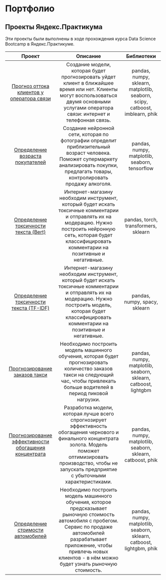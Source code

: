 # Портфолио

## Проекты Яндекс.Практикума

Эти проекты были выполнены в ходе прохождения курса Data Science Bootcamp в Яндекс.Практикуме.

**Проект** | **Описание** | **Библиотеки**
:-:|:-: |:-:
[Прогноз оттока клиентов у оператора связи](https://github.com/nevraghdom/portfolio/tree/master/ClassTelecom) | Создание модели, которая будет прогнозировать уйдет клиент в ближайшее время или нет. Клиенты могут воспользоваться двумя основными услугами оператора связи: интернет и телефонная связь. | pandas, numpy, sklearn, matplotlib, seaborn, scipy, catboost, imblearn, phik
[Определение возраста покупателей](https://github.com/nevraghdom/portfolio/tree/master/Image) | Создание нейронной сети, которая по фотографии определит приблизительный возраст человека. Поможет супермаркету анализировать покупки, предлагать товары, контролировать продажу алкоголя. | pandas, numpy, matplotlib, seaborn, tensorflow
[Определение токсичности текста (Bert)](https://github.com/nevraghdom/portfolio/tree/master/TextBert) | Интернет-магазину необходим инструмент, который будет искать токсичные комментарии и отправлять их на модерацию. Нужно построить нейронную сеть, которая будет классифицировать комментарии на позитивные и негативные. | pandas, torch, transformers, sklearn
[Определение токсичности текста (TF-IDF)](https://github.com/nevraghdom/portfolio/tree/master/TextTFIDF) | Интернет-магазину необходим инструмент, который будет искать токсичные комментарии и отправлять их на модерацию. Нужно построить модель, которая будет классифицировать комментарии на позитивные и негативные. | pandas, numpy, spacy, sklearn
[Прогнозирование заказов такси](https://github.com/nevraghdom/portfolio/tree/master/TimeSeries) | Необходимо построить модель машинного обучения, которая будет прогнозировать количество заказов такси на следующий час, чтобы привлекать больше водителей в период пиковой нагрузки. | pandas, numpy, matplotlib, seaborn, sklearn, catboost, lightgbm
[Прогнозирование эффективности обогащения концентрата](https://github.com/nevraghdom/portfolio/tree/master/RegrGold) | Разработка модели, которая лучше всего спрогнозирует эффективность обогащения чернового и финального концентрата золота. Модель поможет оптимизировать производство, чтобы не запускать предприятие с убыточными характеристиками. | pandas, numpy, matplotlib, seaborn, sklearn, catboost, phik
[Определение стоимости автомобилей](https://github.com/nevraghdom/portfolio/tree/master/RegrAuto) | Необходимо построить модель машинного обучения, которое предсказывает рыночную стоимость автомобиля с пробегом. Сервис по продаже автомобилей разрабатывает приложение, чтобы привлечь новых клиентов - в нём можно будет узнать рыночную стоимость. | pandas, numpy, matplotlib, seaborn, sklearn, catboost, lightgbm, phik

